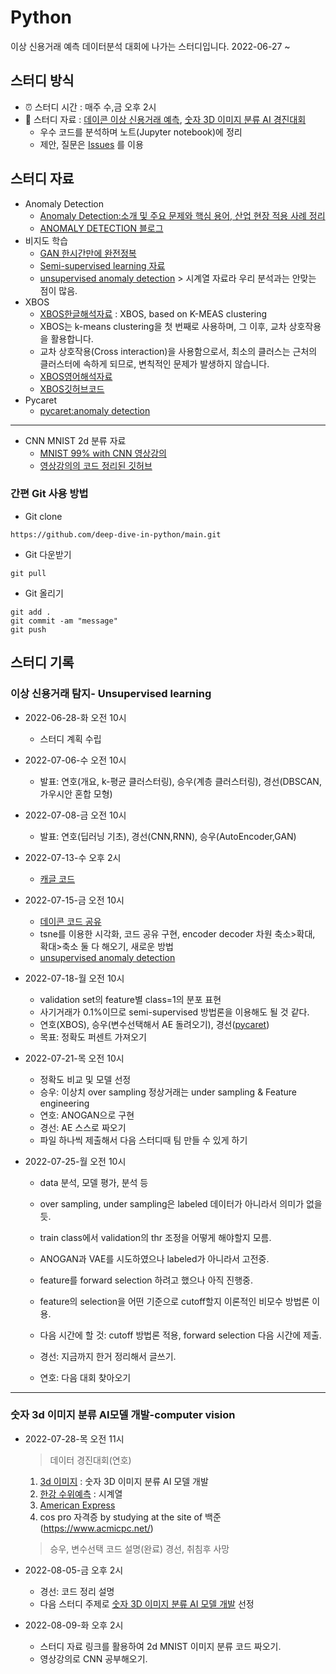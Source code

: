 # Python
이상 신용거래 예측 데이터분석 대회에 나가는 스터디입니다. 2022-06-27 ~


## 스터디 방식
- ⏰ 스터디 시간 : 매주 수,금 오후 2시
- 📗 스터디 자료 : [데이콘 이상 신용거래 예측](https://dacon.io/competitions/official/235930/overview/description), [숫자 3D 이미지 분류 AI 경진대회](https://dacon.io/competitions/official/235951/overview/description)
  - 우수 코드를 분석하며 노트(Jupyter notebook)에 정리
  - 제안, 질문은 [Issues](https://github.com/deep-dive-in-python/main/issues) 를 이용
  
## 스터디 자료
- Anomaly Detection
  - [Anomaly Detection:소개 및 주요 문제와 핵심 용어, 산업 현장 적용 사례 정리](https://hoya012.github.io/blog/anomaly-detection-overview-1/)
  - [ANOMALY DETECTION 블로그](https://www.cognex.com/ko-kr/blogs/deep-learning/research/anomaly-detection-overview-1-introduction-anomaly-detection)
- 비지도 학습
  - [GAN 한시간만에 완전정복](https://www.youtube.com/watch?v=odpjk7_tGY0&t=69s)
  - [Semi-supervised learning 자료](https://blog.est.ai/2020/11/ssl/)
  - [unsupervised anomaly detection](https://www.kaggle.com/code/victorambonati/unsupervised-anomaly-detection) > 시계열 자료라 우리 분석과는 안맞는 점이 많음.
- XBOS
  - [XBOS한글해석자료](https://blog.naver.com/qkrdnjsrl0628/222802847577) : XBOS, based on K-MEAS clustering 
  - XBOS는 k-means clustering을 첫 번째로 사용하며, 그 이후, 교차 상호작용을 활용합니다.
  - 교차 상호작용(Cross interaction)을 사용함으로서, 최소의 클러스는 근처의 클러스터에 속하게 되므로, 변칙적인 문제가 발생하지 않습니다.
  - [XBOS영어해석자료](https://kanatoko.wordpress.com/2018/03/06/xbos-anomaly-detection/)
  - [XBOS깃허브코드](https://github.com/Kanatoko/XBOS-anomaly-detection)
- Pycaret
  - [pycaret:anomaly detection](https://insaid.medium.com/anomaly-detection-using-pycaret-38b267ed638b)
-----
- CNN MNIST 2d 분류 자료
  - [MNIST 99% with CNN 영상강의](https://www.youtube.com/watch?v=pQ9Y9ZagZBk&list=PLlMkM4tgfjnLSOjrEJN31gZATbcj_MpUm&index=40)
  - [영상강의의 코드 정리된 깃허브](https://github.com/hunkim/DeepLearningZeroToAll)


### 간편 Git 사용 방법
  - Git clone
```
https://github.com/deep-dive-in-python/main.git
```
  - Git 다운받기
```
git pull
```
  - Git 올리기
```
git add .
git commit -am "message"
git push 
```


## 스터디 기록
### 이상 신용거래 탐지- Unsupervised learning
- 2022-06-28-화 오전 10시
  - 스터디 계획 수립
  
- 2022-07-06-수 오전 10시
  - 발표: 연호(개요, k-평균 클러스터링), 승우(계층 클러스터링), 경선(DBSCAN,가우시안 혼합 모형)

- 2022-07-08-금 오전 10시
  - 발표: 연호(딥러닝 기초), 경선(CNN,RNN), 승우(AutoEncoder,GAN)

- 2022-07-13-수 오후 2시
  - [캐글 코드](https://www.kaggle.com/code/shivamb/semi-supervised-classification-using-autoencoders)
  
- 2022-07-15-금 오전 10시
  - [데이콘 코드 공유](https://dacon.io/competitions/official/235930/codeshare/5508?page=1&dtype=recent)
  - tsne를 이용한 시각화, 코드 공유 구현, encoder decoder 차원 축소>확대, 확대>축소 둘 다 해오기, 새로운 방법  
  - [unsupervised anomaly detection](https://www.kaggle.com/code/victorambonati/unsupervised-anomaly-detection)

- 2022-07-18-월 오전 10시
  - validation set의 feature별 class=1의 분포 표현
  - 사기거래가 0.1%이므로 semi-supervised 방법론을 이용해도 될 것 같다. 
  - 연호(XBOS), 승우(변수선택해서 AE 돌려오기), 경선([pycaret](https://towardsdatascience.com/unsupervised-anomaly-detection-in-python-f2e61be17c2b))
  - 목표: 정확도 퍼센트 가져오기

- 2022-07-21-목 오전 10시
  - 정확도 비교 및 모델 선정
  - 승우: 이상치 over sampling 정상거래는 under sampling & Feature engineering
  - 연호: ANOGAN으로 구현
  - 경선: AE 스스로 짜오기
  - 파일 하나씩 제출해서 다음 스터디때 팀 만들 수 있게 하기

- 2022-07-25-월 오전 10시
  - data 분석, 모델 평가, 분석 등
  - over sampling, under sampling은 labeled 데이터가 아니라서 의미가 없을듯.
  - train class에서 validation의 thr 조정을 어떻게 해야할지 모름.
  - ANOGAN과 VAE를 시도하였으나 labeled가 아니라서 고전중.
  - feature를 forward selection 하려고 했으나 아직 진행중.
  - feature의 selection을 어떤 기준으로 cutoff할지 이론적인 비모수 방법론 이용.


  - 다음 시간에 할 것: cutoff 방법론 적용, forward selection 다음 시간에 제출.
  - 경선: 지금까지 한거 정리해서 글쓰기.
  - 연호: 다음 대회 찾아오기
-----
### 숫자 3d 이미지 분류 AI모델 개발-computer vision
- 2022-07-28-목 오전 11시
  > 데이터 경진대회(연호)
    1. [3d 이미지](https://dacon.io/competitions/official/235951/data) : 숫자 3D 이미지 분류 AI 모델 개발
    2. [한강 수위예측](https://dacon.io/competitions/official/235949/overview/description) : 시계열
    3. [American Express](https://www.kaggle.com/competitions/amex-default-prediction/overview)
    4. cos pro 자격증 by studying at the site of 백준(https://www.acmicpc.net/)
  > 승우, 변수선택 코드 설명(완료)
  > 경선, 취침후 사망
  
- 2022-08-05-금 오후 2시
  - 경선: 코드 정리 설명
  - 다음 스터디 주제로 [숫자 3D 이미지 분류 AI 모델 개발](https://dacon.io/competitions/official/235951/data) 선정
  
- 2022-08-09-화 오후 2시
  - 스터디 자료 링크를 활용하여 2d MNIST 이미지 분류 코드 짜오기.
  - 영상강의로 CNN 공부해오기.
